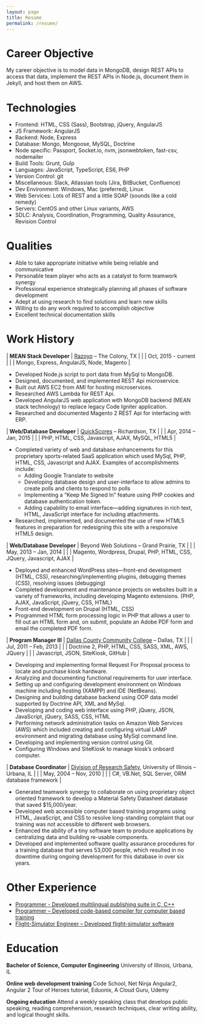 ```yaml
---
layout: page
title: Resume 
permalink: /resume/
---
```


# Career Objective
  
My career objective is to model data in MongoDB, design REST APIs to access that data, implement the REST APIs in Node.js, document them in Jekyll, and host them on AWS.

# Technologies

* Frontend:		HTML, CSS (Sass), Bootstrap, jQuery, AngularJS
* JS Framework: AngularJS
* Backend:		Node, Express
* Database:		Mongo, Mongoose, MySQL, Doctrine
* Node specific:		Passport, Socket.io, nvm, jsonwebtoken, fast-csv, nodemailer
* Build Tools:		Grunt, Gulp
* Languages:		JavaScript, TypeScript, ES6, PHP
* Version Control:	git
* Miscellaneous:	Slack, Atlassian tools (Jira, BitBucket, Confluence)
* Dev Environment:	Windows, Mac (preferred), Linux
* Web Services:		Lots of REST and a little SOAP (sounds like a cold remedy)
* Servers:		CentOS and other Linux variants, AWS
* SDLC:			Analysis, Coordination, Programming, Quality Assurance, Revision Control


# Qualities

* Able to take appropriate initiative while being reliable and communicative
* Personable team player who acts as a catalyst to form teamwork synergy
* Professional experience strategically planning all phases of software development
* Adept at using research to find solutions and learn new skills
* Willing to do any work required to accomplish objective
* Excellent technical documentation skills


# Work History

| __MEAN Stack Developer__ | [Razoyo](https://www.razoyo.com/) – The Colony, TX |
| | Oct, 2015 - current |
| | Mongo, Express, AngularJS, Node, Magento |

* Developed Node.js script to port data from MySql to MongoDB.
* Designed, documented, and implemented REST Api microservice.
* Built out AWS EC2 from AMI for hosting microservices.
* Researched AWS Lambda for REST Api.
* Developed AngularJS web application with MongoDB backend (MEAN stack technology) to replace legacy Code Igniter application.
* Researched and documented Magento 2 REST Api for interfacing with ERP.

| __Web/Database Developer__ | [QuickScores](https://www.quickscores.com/) – Richardson, TX |
| | Apr, 2014 – Jan, 2015 |
| | PHP, HTML, CSS, Javascript, AJAX, MySQL, HTML5 |

* Completed variety of web and database enhancements for this proprietary sports-related SaaS application which used MySql, PHP, HTML, CSS, Javascript and AJAX.  Examples of accomplishments include:
  * Adding Google Translate to website
  * Developing database design and user-interface to allow admins to create polls and clients to respond to polls
  * Implementing a “Keep Me Signed In” feature using PHP cookies and database authentication token.
  * Adding capability to email interface—adding signatures in rich text, HTML, JavaScript interface for including attachments.
* Researched, implemented, and documented the use of new HTML5 features in preparation for redesigning this site with a responsive HTML5 design.

| __Web/Database Developer__ | Beyond Web Solutions – Grand Prairie, TX |
| | May, 2013 – Jan, 2014 |
| | Magento, Wordpress, Drupal, PHP, HTML, CSS, JQuery, Javascript, AJAX |

* Deployed and enhanced WordPress sites—front-end development (HTML, CSS), researching/implementing plugins, debugging themes (CSS), resolving issues (debugging)
* Completed development and maintenance projects on websites built in a variety of frameworks, including developing Magento extensions.  (PHP, AJAX, JavaScript, jQuery, CSS, HTML)
* Front-end development on Drupal (HTML, CSS)
* Programmed HTML form processing logic in PHP that allows a user to fill out an HTML form and, on submit, populate an Adobe PDF form and email the completed PDF form.

| __Program Manager III__ |  [Dallas County Community College](https://alt.dcccd.edu/Pages/default.aspx) – Dallas, TX |
| |  Jul, 2011 – Feb, 2013 |
| | Doctrine 2, PHP, HTML, CSS, SASS, XML, AWS, JQuery |
| | Javascript, JSON, SiteKiosk, GitHub |

* Developing and implementing formal Request For Proposal process to locate and purchase kiosk hardware.
* Analyzing and documenting functional requirements for user interface.
* Setting up and configuring development environment on Windows machine including hosting (XAMPP) and IDE (NetBeans).
* Designing and building database backend using OOP data model supported by Doctrine API, XML and MySql.
* Developing and coding web interface using PHP, jQuery, JSON, JavaScript, jQuery, SASS, CSS, HTML
* Performing network administration tasks on Amazon Web Services (AWS) which included creating and configuring virtual LAMP environment and migrating database using MySql command line.
* Developing and implementing version control using Git.
* Configuring Windows and SiteKiosk to manage kiosk’s onboard computer.

| __Database Coordinator__ | [Division of Research Safety](https://www.drs.illinois.edu/), University of Illinois – Urbana, IL |
| |  May, 2004 – Nov, 2010 |
| | C#, VB.Net, SQL Server, ORM database framework |

* Generated teamwork synergy to collaborate on using proprietary object oriented framework to develop a Material Safety Datasheet database that saved $15,000/year.
* Developed web accessible computer based training programs using HTML, JavaScript, and CSS to resolve long-standing complaint that our training was not accessible to different web browsers.
* Enhanced the ability of a tiny software team to produce applications by centralizing data and building re-usable components.
* Developed and implemented software quality assurance procedures for a training database that serves 53,000 people, which resulted in no downtime during ongoing development for this database in over six years.

# Other Experience

* [Programmer - Developed multilingual publishing suite in C, C++](https://www.jw.org/en/)
* [Programmer – Developed code-based compiler for computer based training](http://www.tencore.com/)
* [Flight-Simulator Engineer – Developed flight-simulator software](http://www.frasca.com/)

# Education

__Bachelor of Science, Computer Engineering__
University of Illinois, Urbana, IL

__Online web development training__
Code School, Net Ninja Angular2, Angular 2 Tour of Heroes tutorial, Eduonix, A Cloud Guru, Udemy

__Ongoing education__
Attend a weekly speaking class that develops public speaking, reading comprehension, research techniques, clear writing ability, and logical thought skills.

